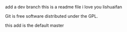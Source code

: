 add a dev branch
this is a readme file
i love you lishuaifan

Git is free software distributed under the GPL.


this add is the default master

